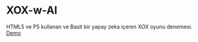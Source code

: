 # XOX-w-AI
HTML5 ve P5 kullanan ve Basit bir yapay zeka içeren XOX oyunu denemesi.
[Demo](http://cevherkarakoc.github.io/XOX-w-AI)
